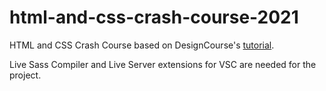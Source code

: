 # html-and-css-crash-course-2021

HTML and CSS Crash Course based on DesignCourse's [tutorial](https://www.youtube.com/watch?v=D-h8L5hgW-w&list=PLT7YlutH3UwUUICVuifz7FZtMb3nZXcRz).

Live Sass Compiler and Live Server extensions for VSC are needed for the project.
